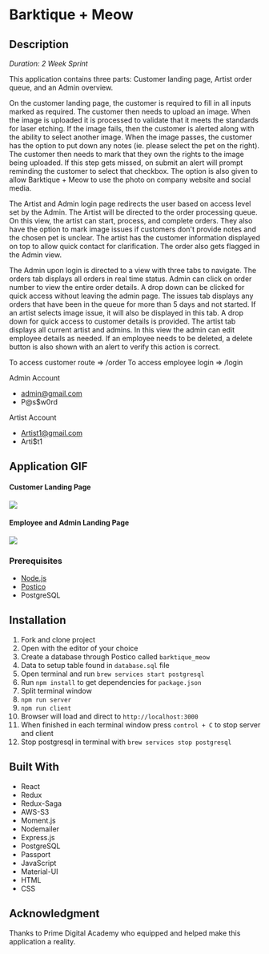 # Barktique + Meow

## Description
_Duration: 2 Week Sprint_

This application contains three parts: Customer landing page, Artist order queue, and an Admin overview.

On the customer landing page, the customer is required to fill in all inputs marked as required. The customer then needs to upload an image. When the image is uploaded it is processed to validate that it meets the standards for laser etching. If the image fails, then the customer is alerted along with the ability to select another image. When the image passes, the customer has the option to put down any notes (ie. please select the pet on the right). The customer then needs to mark that they own the rights to the image being uploaded. If this step gets missed, on submit an alert will prompt reminding the customer to select that checkbox. The option is also given to allow Barktique + Meow to use the photo on company website and social media.

The Artist and Admin login page redirects the user based on access level set by the Admin. The Artist will be directed to the order processing queue. On this view, the artist can start, process, and complete orders. They also have the option to mark image issues if customers don't provide notes and the chosen pet is unclear. The artist has the customer information displayed on top to allow quick contact for clarification. The order also gets flagged in the Admin view.

The Admin upon login is directed to a view with three tabs to navigate. The orders tab displays all orders in real time status. Admin can click on order number to view the entire order details. A drop down can be clicked for quick access without leaving the admin page. The issues tab displays any orders that have been in the queue for more than 5 days and not started. If an artist selects image issue, it will also be displayed in this tab. A drop down for quick access to customer details is provided. The artist tab displays all current artist and admins. In this view the admin can edit employee details as needed. If an employee needs to be deleted, a delete button is also shown with an alert to verify this action is correct. 

To access customer route => /order
To access employee login => /login

Admin Account
- admin@gmail.com
- P@s$w0rd

Artist Account
- Artist1@gmail.com
- Arti$t1


## Application GIF

#### Customer Landing Page

![](customer-frontend.gif)
#### Employee and Admin Landing Page

![](employee-frontend.gif)
### Prerequisites

- [Node.js](https://nodejs.org/en/)
- [Postico](https://eggerapps.at/postico/)
- PostgreSQL

## Installation

1. Fork and clone project
2. Open with the editor of your choice
3. Create a database through Postico called `barktique_meow`
4. Data to setup table found in `database.sql` file
5. Open terminal and run `brew services start postgresql`
6. Run `npm install` to get dependencies for `package.json`
7. Split terminal window
8. `npm run server`
9. `npm run client`
10. Browser will load and direct to `http://localhost:3000`
11. When finished in each terminal window press `control + C` to stop server and client
12. Stop postgresql in terminal with `brew services stop postgresql`

## Built With

- React
- Redux
- Redux-Saga
- AWS-S3
- Moment.js
- Nodemailer
- Express.js
- PostgreSQL
- Passport
- JavaScript
- Material-UI
- HTML
- CSS

## Acknowledgment

Thanks to Prime Digital Academy who equipped and helped make this application a reality.